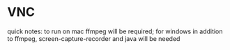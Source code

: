 # VNC
quick notes: to run on mac ffmpeg will be required;
for windows in addition to ffmpeg, screen-capture-recorder and java will be needed
